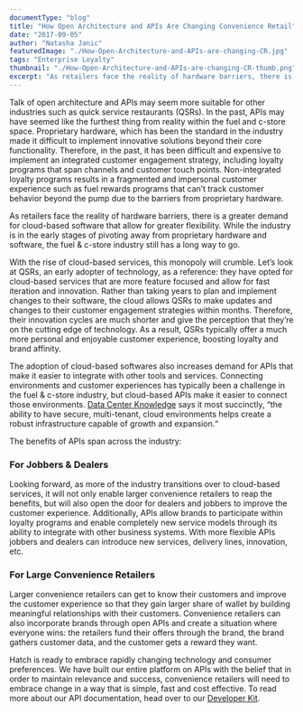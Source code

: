 ```yaml
---
documentType: "blog"
title: "How Open Architecture and APIs Are Changing Convenience Retail"
date: "2017-09-05"
author: "Natasha Janic"
featuredImage: "./How-Open-Architecture-and-APIs-are-changing-CR.jpg"
tags: "Enterprise Loyalty"
thumbnail: "./How-Open-Architecture-and-APIs-are-changing-CR-thumb.png"
excerpt: "As retailers face the reality of hardware barriers, there is a greater demand for cloud-based software that allow for greater flexibility. While the industry is in the early stages of pivoting away from proprietary hardware and software, the fuel & c-store industry still has a long way to go."
---
```


Talk of open architecture and APIs may seem more suitable for other industries such as quick service restaurants (QSRs). In the past, APIs may have seemed like the furthest thing from reality within the fuel and c-store space. Proprietary hardware, which has been the standard in the industry made it difficult to implement innovative solutions beyond their core functionality. Therefore, in the past, it has been difficult and expensive to implement an integrated customer engagement strategy, including loyalty programs that span channels and customer touch points. Non-integrated loyalty programs results in a fragmented and impersonal customer experience such as fuel rewards programs that can’t track customer behavior beyond the pump due to the barriers from proprietary hardware.

As retailers face the reality of hardware barriers, there is a greater demand for cloud-based software that allow for greater flexibility. While the industry is in the early stages of pivoting away from proprietary hardware and software, the fuel & c-store industry still has a long way to go.

With the rise of cloud-based services, this monopoly will crumble. Let’s look at QSRs, an early adopter of technology, as a reference: they have opted for cloud-based services that are more feature focused and allow for fast iteration and innovation. Rather than taking years to plan and implement changes to their software, the cloud allows QSRs to make updates and changes to their customer engagement strategies within months. Therefore, their innovation cycles are much shorter and give the perception that they’re on the cutting edge of technology. As a result, QSRs typically offer a much more personal and enjoyable customer experience, boosting loyalty and brand affinity.

The adoption of cloud-based softwares also increases demand for APIs that make it easier to integrate with other tools and services. Connecting environments and customer experiences has typically been a challenge in the fuel & c-store industry, but cloud-based APIs make it easier to connect those environments. [Data Center Knowledge](http://www.datacenterknowledge.com/archives/2012/10/16/understanding-cloud-integration-a-look-at-apis) says it most succinctly, “the ability to have secure, multi-tenant, cloud environments helps create a robust infrastructure capable of growth and expansion.“

The benefits of APIs span across the industry:

### For Jobbers & Dealers

Looking forward, as more of the industry transitions over to cloud-based services, it will not only enable larger convenience retailers to reap the benefits, but will also open the door for dealers and jobbers to improve the customer experience. Additionally, APIs allow brands to participate within loyalty programs and enable completely new service models through its ability to integrate with other business systems. With more flexible APIs jobbers and dealers can introduce new services, delivery lines, innovation, etc.

### For Large Convenience Retailers

Larger convenience retailers can get to know their customers and improve the customer experience so that they gain larger share of wallet by building meaningful relationships with their customers. Convenience retailers can also incorporate brands through open APIs and create a situation where everyone wins: the retailers fund their offers through the brand, the brand gathers customer data, and the customer gets a reward they want.

Hatch is ready to embrace rapidly changing technology and consumer preferences. We have built our entire platform on APIs with the belief that in order to maintain relevance and success, convenience retailers will need to embrace change in a way that is simple, fast and cost effective. To read more about our API documentation, head over to our [Developer Kit](https://developer.hatchloyalty.com/).
